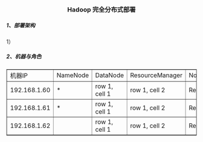 <div align="center"> <h3>Hadoop 完全分布式部署</h3></div>

<h5>1、部署架构</h5>

1）

<h5>2、机器与角色</h5>



<table border="1">
<tr>
<td>机器IP</td>
<td>NameNode</td>
<td>DataNode</td>
<td>ResourceManager</td>
<td>NodeManager</td>
<td>ZooKeeper</td>
<td>JN</td>
</tr>
<tr>
<td>192.168.1.60</td>
<td>*</td>
<td>row 1, cell 1</td>
<td>row 1, cell 2</td>
<td>ResourceManager</td>
<td>ResourceManager</td>
<td>ResourceManager</td>
</tr>
<tr>
<td>192.168.1.61</td>
<td>*</td>
<td>row 1, cell 1</td>
<td>row 1, cell 2</td>
<td>ResourceManager</td>
<td>ResourceManager</td>
<td>ResourceManager</td>
</tr>
<tr>
<td>192.168.1.62</td>
<td></td>
<td>row 1, cell 1</td>
<td>row 1, cell 2</td>
<td>ResourceManager</td>
<td>ResourceManager</td>
<td>ResourceManager</td>
</tr>
</table>
